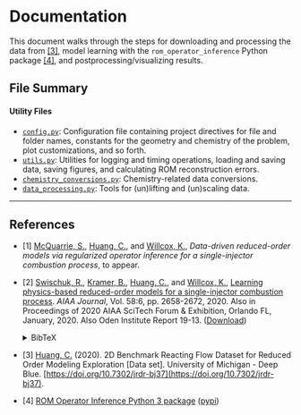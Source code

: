 # Documentation

This document walks through the steps for downloading and processing the data from [\[3\]](#references), model learning with the `rom_operator_inference` Python package [\[4\]](#references), and postprocessing/visualizing results.

## File Summary

#### Utility Files

- [`config.py`](../config.py): Configuration file containing project directives for file and folder names, constants for the geometry and chemistry of the problem, plot customizations, and so forth.
- [`utils.py`](../utils.py): Utilities for logging and timing operations, loading and saving data, saving figures, and calculating ROM reconstruction errors.
- [`chemistry_conversions.py`](../chemistry_conversions.py): Chemistry-related data conversions.
- [`data_processing.py`](../data_processing.py): Tools for (un)lifting and (un)scaling data.

<!--

#### Main Files

- [`step1_unpack.py`](../step1_unpack.py): Read raw `.tar` archives and compile data into a single HDF5 file.
- [`step2_preprocess.py`](../step2_preprocess.py): Lift, scale, and project training data.
    - [`step2a_lift.py`](../step2a_lift.py): Lift and scale raw training data.
    - [`step2b_basis.py`](../step2b_basis.py): Compute reduced bases from the lifted, scaled training data.
    - [`step3c_project.py`](../step2c_project.py): Project lifted, scaled data onto low-dimensional subspaces.
- [`step3_train.py`](../step3_train.py): Learn ROMs from projected data via regularized Operator Inference.
- [`step4_analyze.py`](../step4_analyze.py): Use trained ROMs for prediction.
- [`step5_export.py`](../step5_export.py): Export data to a Tecplot-friendly format.

-->

---

## References

- \[1\] [McQuarrie, S.](https://scholar.google.com/citations?user=qQ6JDJ4AAAAJ), [Huang, C.](https://scholar.google.com/citations?user=lUXijaQAAAAJ), and [Willcox, K.](https://kiwi.oden.utexas.edu/), _Data-driven reduced-order models via regularized operator inference for a single-injector combustion process_, to appear.

- \[2\] [Swischuk, R.](https://scholar.google.com/citations?user=L9D0LBsAAAAJ), [Kramer, B.](http://kramer.ucsd.edu/), [Huang, C.](https://scholar.google.com/citations?user=lUXijaQAAAAJ), and [Willcox, K.](https://kiwi.oden.utexas.edu/), [Learning physics-based reduced-order models for a single-injector combustion process](https://arc.aiaa.org/doi/10.2514/1.J058943). _AIAA Journal_, Vol. 58:6, pp. 2658-2672, 2020. Also in Proceedings of 2020 AIAA SciTech Forum & Exhibition, Orlando FL, January, 2020. Also Oden Institute Report 19-13.
([Download](https://kiwi.oden.utexas.edu/papers/learning-reduced-model-combustion-Swischuk-Kramer-Huang-Willcox.pdf))<details><summary>BibTeX</summary><pre>
@article{SKHW2020ROMCombustion,
    title     = {Learning physics-based reduced-order models for a single-injector combustion process},
    author    = {Swischuk, R. and Kramer, B. and Huang, C. and Willcox, K.},
    journal   = {AIAA Journal},
    volume    = {58},
    number    = {6},
    pages     = {2658--2672},
    year      = {2020},
    publisher = {American Institute of Aeronautics and Astronautics}
}</pre></details>

- \[3\] [Huang, C.](https://scholar.google.com/citations?user=lUXijaQAAAAJ) (2020). 2D Benchmark Reacting Flow Dataset for Reduced Order Modeling Exploration \[Data set\]. University of Michigan - Deep Blue. [https://doi.org/10.7302/jrdr-bj37](https://doi.org/10.7302/jrdr-bj37).

- \[4\] [ROM Operator Inference Python 3 package](https://github.com/Willcox-Research-Group/rom-operator-inference-Python3) ([pypi](https://pypi.org/project/rom-operator-inference/))
